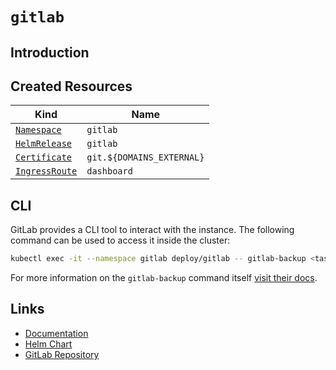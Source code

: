 # `gitlab`

## Introduction

## Created Resources

| Kind                                | Name                      |
| ----------------------------------- | ------------------------- |
| [`Namespace`][ref-namespace]        | `gitlab`                  |
| [`HelmRelease`][ref-helm-release]   | `gitlab`                  |
| [`Certificate`][ref-certificate]    | `git.${DOMAINS_EXTERNAL}` |
| [`IngressRoute`][ref-ingress-route] | `dashboard`               |

[ref-namespace]: https://kubernetes.io/docs/reference/kubernetes-api/cluster-resources/namespace-v1/
[ref-helm-release]: https://fluxcd.io/docs/components/helm/helmreleases/
[ref-certificate]: https://cert-manager.io/docs/reference/api-docs/#cert-manager.io/v1.Certificate
[ref-ingress-route]: https://doc.traefik.io/traefik/routing/providers/kubernetes-crd/#kind-ingressroute

## CLI

GitLab provides a CLI tool to interact with the instance. The following command can be used to access it inside the cluster:

```zsh
kubectl exec -it --namespace gitlab deploy/gitlab -- gitlab-backup <task> # tasks: create | restore
```

For more information on the `gitlab-backup` command itself [visit their docs](https://docs.gitlab.com/ee/raketasks/backup_restore.html#back-up-gitlab).

## Links

- [Documentation](https://docs.gitlab.com/ee/)
- [Helm Chart](https://charts.pascaliske.dev/charts/gitlab/)
- [GitLab Repository](https://gitlab.com/gitlab-org/gitlab)
